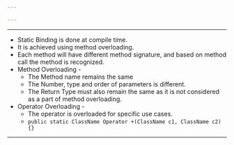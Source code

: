 ```yaml
---

---
```

		
---
- Static Binding is done at compile time.
- It is achieved using method overloading.
- Each method will have different method signature, and based on method call the method is recognized.
- Method Overloading - 
	- The Method name remains the same
	- The Number, type and order of parameters is different.
	- The Return Type must also remain the same as it is not considered as a part of method overloading.
- Operator Overloading - 
	- The operator is overloaded for specific use cases.
	- `public static ClassName Operator +(ClassName c1, ClassName c2){}`
---